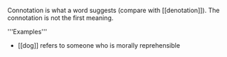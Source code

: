 Connotation is what a word suggests (compare with [[denotation]]). The connotation is not the first meaning.

'''Examples'''

* [[dog]] refers to someone who is morally reprehensible